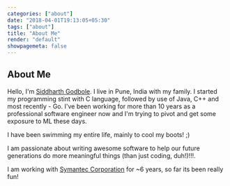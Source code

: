 ```yaml
---
categories: ["about"]
date: "2018-04-01T19:13:05+05:30"
tags: ["about"]
title: "About Me"
render: "default"
showpagemeta: false
---
```

## About Me
Hello, I'm [Siddharth Godbole](#). I live in Pune, India with my family. I started my programming stint with C language, followed by use of Java, C++ and most recently - Go. I've been working for more than 10 years as a professional software engineer now and I'm trying to pivot and get some exposure to ML these days.

I have been swimming my entire life, mainly to cool my boots! ;)

I am passionate about writing awesome software to help our future generations do more meaningful things (than just coding, duh!)!!!.

I am working with [Symantec Corporation](http://www.symantec.com) for ~6 years, so far its been really fun!
